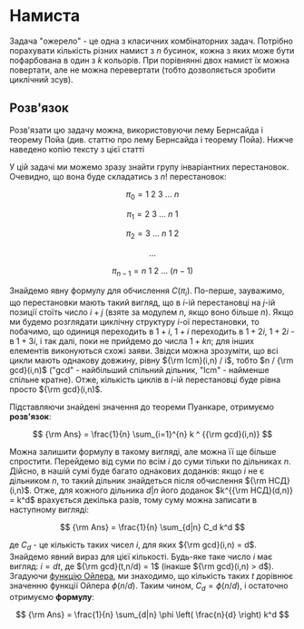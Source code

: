 # Намиста

Задача "ожерело" - це одна з класичних комбінаторних задач. Потрібно порахувати кількість різних намист з $n$ бусинок, кожна з яких може бути пофарбована в один з $k$ кольорів. При порівнянні двох намист їх можна повертати, але не можна перевертати (тобто дозволяється зробити циклічний зсув).

## Розв'язок

Розв'язати цю задачу можна, використовуючи лему Бернсайда і теорему Пойа (див. статтю про лему Бернсайда і теорему Пойа). Нижче наведено копію тексту з цієї статті

У цій задачі ми можемо зразу знайти групу інваріантних перестановок. Очевидно, що вона буде складатись з $n!$ перестановок:

$$
\pi_0 = 1\ 2\ 3\ \ldots\ n
$$

$$
\pi_1 = 2\ 3\ \ldots\ n\ 1
$$

$$
\pi_2 = 3\ \ldots\ n\ 1\ 2
$$

$$
\ldots
$$

$$
\pi_{n-1} = n\ 1\ 2\ \ldots\ (n-1)
$$

Знайдемо явну формулу для обчислення $C(\pi_i)$. По-перше, зауважимо, що перестановки мають такий вигляд, що в $i$-ій перестановці на $j$-ій позиції стоїть число $i+j$ (взяте за модулем $n$, якщо воно більше $n$). Якщо ми будемо розглядати циклічну структуру $i$-ої перестановки, то побачимо, що одиниця переходить в $1+i$, $1+i$ переходить в $1+2i$, $1+2i$ - в $1+3i$, і так далі, поки не прийдемо до числа $1 + kn$; для інших елементів виконуються схожі заяви. Звідси можна зрозуміти, що всі цикли мають однакову довжину, рівну ${\rm lcm}(i,n) / i$, тобто $n / {\rm gcd}(i,n)$ ("gcd" - найбільший спільний дільник, "lcm" - найменше спільне кратне). Отже, кількість циклів в $i$-ій перестановці буде рівна просто ${\rm gcd}(i,n)$.

Підставляючи знайдені значення до теореми Пуанкаре, отримуємо **розв'язок**:

$$
{\rm Ans} = \frac{1}{n} \sum_{i=1}^{n} k ^ {{\rm gcd}(i,n)}
$$

Можна залишити формулу в такому вигляді, але можна її ще більше спростити. Перейдемо від суми по всім $i$ до суми тільки по дільниках $n$. Дійсно, в нашій сумі буде багато однакових доданків: якщо $i$ не є дільником $n$, то такий дільник знайдеться після обчислення ${\rm НСД}(i,n)$. Отже, для кожного дільника $d|n$ його доданок $k^{{\rm НСД}(d,n)} = k^d$ врахується декілька разів, тому суму можна записати в наступному вигляді:

$$
{\rm Ans} = \frac{1}{n} \sum_{d|n} C_d k^d
$$

де $C_d$ - це кількість таких чисел $i$, для яких ${\rm gcd}(i,n) = d$. Знайдемо явний вираз для цієї кількості. Будь-яке таке число $i$ має вигляд: $i=dt$, де ${\rm gcd}(t,n/d) = 1$ (інакше ${\rm gcd}(i,n) > d$). Згадуючи [функцію Ойлера](euler_function), ми знаходимо, що кількість таких $t$ дорівнює значенню функції Ойлера $\phi(n/d)$. Таким чином, $C_d = \phi(n/d)$, і остаточно отримуємо **формулу**:

$$
{\rm Ans} = \frac{1}{n} \sum_{d|n} \phi \left( \frac{n}{d} \right) k^d
$$